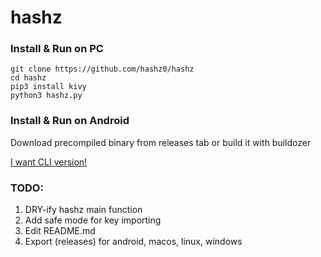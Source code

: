 # hashz


### Install & Run on PC

```
git clone https://github.com/hashz0/hashz
cd hashz
pip3 install kivy
python3 hashz.py
```
### Install & Run on Android
Download precompiled binary from releases tab or build it with buildozer

[I want CLI version!](https://github.com/hashz0/hashz-cli)

### TODO:
1. DRY-ify hashz main function
2. Add safe mode for key importing
3. Edit README.md
4. Export (releases) for android, macos, linux, windows
